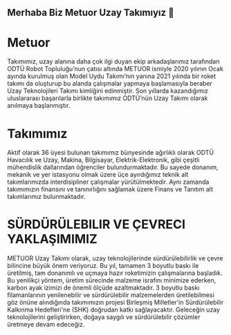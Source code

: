 ## Merhaba Biz Metuor Uzay Takımıyız 👋

# Metuor

Takımımız, uzay alanına daha çok ilgi duyan ekip arkadaşlarımız tarafından ODTÜ Robot Topluluğu’nun çatısı altında METUOR ismiyle 2020 yılının Ocak ayında kurulmuş olan Model Uydu Takımı’nın yanına 2021 yılında bir roket takımı da oluşturup bu alanda çalışmalar yapmaya başlamasıyla beraber Uzay Teknolojileri Takımı kimliğini edinmiştir. Son yıllarda kazandığımız uluslararası başarılarla birlikte takımımız ODTÜ’nün Uzay Takımı olarak anılmaya başlanmıştır.


# Takımımız

Aktif olarak 36 üyesi bulunan takımımız bünyesinde ağırlıklı olarak ODTÜ Havacılık ve Uzay, Makina, Bilgisayar, Elektrik-Elektronik, gibi çeşitli mühendislik dallarından öğrenciler bulundurmaktadır. Bu sayede donanım, mekanik ve yer istasyonu olmak üzere üçe ayırdığımız teknik alt takımlarımızda interdisipliner çalışmalar yürütülmektedir. Aynı zamanda takımımızın finansını ve tanınırlığını sağlamak üzere Finans ve Tanıtım alt takımlarımız bulunmaktadır.

# SÜRDÜRÜLEBILIR VE ÇEVRECI YAKLAŞIMIMIZ

METUOR Uzay Takımı olarak, uzay teknolojilerinde sürdürülebilirlik ve çevre bilincine büyük önem veriyoruz. Bu yıl, tamamen 3 boyutlu baskı ile üretilmiş, tam donanımlı ve uçmaya hazır roketimizin çalışmalarına başladık. Bu yenilikçi yöntem, üretim sürecinde malzeme israfını minimize ederken, karbon ayak izimizi de önemli ölçüde azaltmaktadır. 3 boyutlu baskı filamanlarının yenilenebilir ve sürdürülebilir malzemelerden üretilebilmesi göz önüne alındığında takımımızın projesi Birleşmiş Milletler'in Sürdürülebilir Kalkınma Hedefleri'ne (SHK) doğrudan katkı sağlayacaktır. Geleceğin uzay teknolojilerini geliştirirken, doğaya saygılı ve sürdürülebilir çözümler üretmeye devam edeceğiz.
